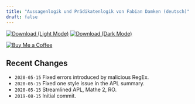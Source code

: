 ```yaml
---
title: "Aussagenlogik und Prädikatenlogik von Fabian Damken (deutsch)"
draft: false
---
```


[![Download (Light Mode)](/download.png)](apl-summary.pdf)
[![Download (Dark Mode)](/download-dark.png)](apl-summary-dark.pdf)

[![Buy Me a Coffee](/kofi.png)](https://ko-fi.com/fdamken)

## Recent Changes
- `2020-05-15` Fixed errors introduced by malicious RegEx.
- `2020-05-15` Fixed one style issue in the APL summary.
- `2020-05-15` Streamlined APL, Mathe 2, RO.
- `2019-08-15` Initial commit.

